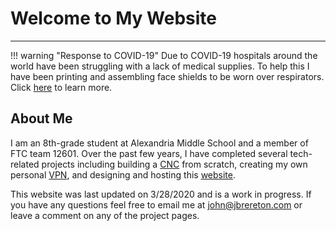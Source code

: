 # Welcome to My Website
---
!!! warning "Response to COVID-19"
    Due to COVID-19 hospitals around the world have been struggling with a lack of medical supplies.  To help this I have been printing and assembling face shields to be worn over respirators.  Click [here](Projects/COVID-19.md) to learn more.
## About Me
I am an 8th-grade student at Alexandria Middle School and a member of FTC team 12601.  Over the past few years, I have completed several tech-related projects including building a [CNC](Projects/CNC.md) from scratch, creating my own personal [VPN](Projects/Pi-VPN), and designing and hosting this [website](Projects/Website.md).

This website was last updated on 3/28/2020 and is a work in progress.  If you have any questions feel free to email me at [john@jbrereton.com](mailto:john@jbrereton.com) or leave a comment on any of the project pages.
